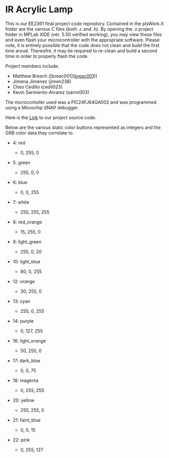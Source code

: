 # IR Acrylic Lamp
This is our EE2361 final project code repository.  Contained in the plsWork.X folder are the various C files (both .c and .h).  By opening the .x project folder in MPLab XIDE (ver. 5.50 verified working), you may view these files and even flash your microcontroller with the appropriate software.  Please note, it is entirely possible that the code does not clean and build the first time aroud.  Thereofre, it may be required to re-clean and build a second time in order to properly flash the code.

Project members include:
- Matthew Breach ([breac001](<a href="mailto:breac001@umn.edu">breac001</a>))
- Jimena Jimenez (jimen238)
- Cheo Cedillo (cedil023)
- Kevin Sarmiento-Alvarez (sarmi003)

The microcontoller used was a PIC24FJ64GA002 and was programmed using a Microchip SNAP debugger.

Here is the [Link](https://github.com/mzbreach/ir_Acrylic_Lamp) to our project source code.


Below are the various static color buttons represented as integers and the GRB color data they correlate to.
- 4: red
    - 0, 255, 0
- 5: green
    - 255, 0, 0
- 6: blue
    - 0, 0, 255
- 7: white
    - 255, 255, 255
- 8: red_orange
    - 15, 255, 0
- 9: light_green
    - 255, 0, 20
- 10: light_blue
    - 80, 0, 255
- 12: orange
    - 30, 255, 0
- 13: cyan
    - 255, 0, 255
- 14: purple
    - 0, 127, 255

- 16: light_orange
    - 50, 255, 0
- 17: dark_blue
    - 0, 0, 75
- 18: magenta
    - 0, 255, 255

- 20: yellow
    - 255, 255, 0
- 21: faint_blue
    - 0, 0, 15
- 22: pink
    - 0, 255, 127